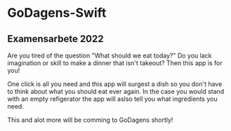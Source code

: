 # GoDagens-Swift
## Examensarbete 2022

Are you tired of the question "What should we eat today?" Do you lack imagination or skill to make a dinner that isn't takeout? Then this app is for you!

One click is all you need and this app will surgest a dish so you don't have to think about what you should eat ever again. In the case you would stand with an empty refigerator the app will aslso tell you what ingredients you need.

This and alot more will be comming to GoDagens shortly!
